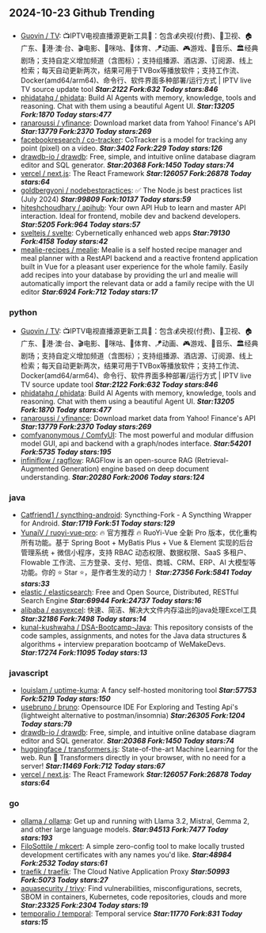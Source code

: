 ## 2024-10-23 Github Trending

### 
* [Guovin / TV](https://github.com/Guovin/TV): 📺IPTV电视直播源更新工具🚀：包含💰央视(付费)、📡卫视、🏠广东、🌊港·澳·台、🎬电影、🎥咪咕、🏀体育、🪁动画、🎮游戏、🎵音乐、🏛经典剧场；支持自定义增加频道（含图标）；支持组播源、酒店源、订阅源、线上检索；每天自动更新两次，结果可用于TVBox等播放软件；支持工作流、Docker(amd64/arm64)、命令行、软件界面多种部署/运行方式 | IPTV live TV source update tool ***Star:2122 Fork:632 Today stars:846***
* [phidatahq / phidata](https://github.com/phidatahq/phidata): Build AI Agents with memory, knowledge, tools and reasoning. Chat with them using a beautiful Agent UI. ***Star:13205 Fork:1870 Today stars:477***
* [ranaroussi / yfinance](https://github.com/ranaroussi/yfinance): Download market data from Yahoo! Finance's API ***Star:13779 Fork:2370 Today stars:269***
* [facebookresearch / co-tracker](https://github.com/facebookresearch/co-tracker): CoTracker is a model for tracking any point (pixel) on a video. ***Star:3402 Fork:229 Today stars:126***
* [drawdb-io / drawdb](https://github.com/drawdb-io/drawdb): Free, simple, and intuitive online database diagram editor and SQL generator. ***Star:20368 Fork:1450 Today stars:74***
* [vercel / next.js](https://github.com/vercel/next.js): The React Framework ***Star:126057 Fork:26878 Today stars:64***
* [goldbergyoni / nodebestpractices](https://github.com/goldbergyoni/nodebestpractices): ✅ The Node.js best practices list (July 2024) ***Star:99809 Fork:10137 Today stars:59***
* [hiteshchoudhary / apihub](https://github.com/hiteshchoudhary/apihub): Your own API Hub to learn and master API interaction. Ideal for frontend, mobile dev and backend developers. ***Star:5205 Fork:964 Today stars:57***
* [sveltejs / svelte](https://github.com/sveltejs/svelte): Cybernetically enhanced web apps ***Star:79130 Fork:4158 Today stars:42***
* [mealie-recipes / mealie](https://github.com/mealie-recipes/mealie): Mealie is a self hosted recipe manager and meal planner with a RestAPI backend and a reactive frontend application built in Vue for a pleasant user experience for the whole family. Easily add recipes into your database by providing the url and mealie will automatically import the relevant data or add a family recipe with the UI editor ***Star:6924 Fork:712 Today stars:17***

### python
* [Guovin / TV](https://github.com/Guovin/TV): 📺IPTV电视直播源更新工具🚀：包含💰央视(付费)、📡卫视、🏠广东、🌊港·澳·台、🎬电影、🎥咪咕、🏀体育、🪁动画、🎮游戏、🎵音乐、🏛经典剧场；支持自定义增加频道（含图标）；支持组播源、酒店源、订阅源、线上检索；每天自动更新两次，结果可用于TVBox等播放软件；支持工作流、Docker(amd64/arm64)、命令行、软件界面多种部署/运行方式 | IPTV live TV source update tool ***Star:2122 Fork:632 Today stars:846***
* [phidatahq / phidata](https://github.com/phidatahq/phidata): Build AI Agents with memory, knowledge, tools and reasoning. Chat with them using a beautiful Agent UI. ***Star:13205 Fork:1870 Today stars:477***
* [ranaroussi / yfinance](https://github.com/ranaroussi/yfinance): Download market data from Yahoo! Finance's API ***Star:13779 Fork:2370 Today stars:269***
* [comfyanonymous / ComfyUI](https://github.com/comfyanonymous/ComfyUI): The most powerful and modular diffusion model GUI, api and backend with a graph/nodes interface. ***Star:54201 Fork:5735 Today stars:195***
* [infiniflow / ragflow](https://github.com/infiniflow/ragflow): RAGFlow is an open-source RAG (Retrieval-Augmented Generation) engine based on deep document understanding. ***Star:20280 Fork:2006 Today stars:124***

### java
* [Catfriend1 / syncthing-android](https://github.com/Catfriend1/syncthing-android): Syncthing-Fork - A Syncthing Wrapper for Android. ***Star:1719 Fork:51 Today stars:129***
* [YunaiV / ruoyi-vue-pro](https://github.com/YunaiV/ruoyi-vue-pro): 🔥 官方推荐 🔥 RuoYi-Vue 全新 Pro 版本，优化重构所有功能。基于 Spring Boot + MyBatis Plus + Vue & Element 实现的后台管理系统 + 微信小程序，支持 RBAC 动态权限、数据权限、SaaS 多租户、Flowable 工作流、三方登录、支付、短信、商城、CRM、ERP、AI 大模型等功能。你的 ⭐️ Star ⭐️，是作者生发的动力！ ***Star:27356 Fork:5841 Today stars:33***
* [elastic / elasticsearch](https://github.com/elastic/elasticsearch): Free and Open Source, Distributed, RESTful Search Engine ***Star:69944 Fork:24737 Today stars:16***
* [alibaba / easyexcel](https://github.com/alibaba/easyexcel): 快速、简洁、解决大文件内存溢出的java处理Excel工具 ***Star:32186 Fork:7498 Today stars:14***
* [kunal-kushwaha / DSA-Bootcamp-Java](https://github.com/kunal-kushwaha/DSA-Bootcamp-Java): This repository consists of the code samples, assignments, and notes for the Java data structures & algorithms + interview preparation bootcamp of WeMakeDevs. ***Star:17274 Fork:11095 Today stars:13***

### javascript
* [louislam / uptime-kuma](https://github.com/louislam/uptime-kuma): A fancy self-hosted monitoring tool ***Star:57753 Fork:5219 Today stars:150***
* [usebruno / bruno](https://github.com/usebruno/bruno): Opensource IDE For Exploring and Testing Api's (lightweight alternative to postman/insomnia) ***Star:26305 Fork:1204 Today stars:79***
* [drawdb-io / drawdb](https://github.com/drawdb-io/drawdb): Free, simple, and intuitive online database diagram editor and SQL generator. ***Star:20368 Fork:1450 Today stars:74***
* [huggingface / transformers.js](https://github.com/huggingface/transformers.js): State-of-the-art Machine Learning for the web. Run 🤗 Transformers directly in your browser, with no need for a server! ***Star:11469 Fork:712 Today stars:67***
* [vercel / next.js](https://github.com/vercel/next.js): The React Framework ***Star:126057 Fork:26878 Today stars:64***

### go
* [ollama / ollama](https://github.com/ollama/ollama): Get up and running with Llama 3.2, Mistral, Gemma 2, and other large language models. ***Star:94513 Fork:7477 Today stars:193***
* [FiloSottile / mkcert](https://github.com/FiloSottile/mkcert): A simple zero-config tool to make locally trusted development certificates with any names you'd like. ***Star:48984 Fork:2532 Today stars:61***
* [traefik / traefik](https://github.com/traefik/traefik): The Cloud Native Application Proxy ***Star:50993 Fork:5073 Today stars:27***
* [aquasecurity / trivy](https://github.com/aquasecurity/trivy): Find vulnerabilities, misconfigurations, secrets, SBOM in containers, Kubernetes, code repositories, clouds and more ***Star:23325 Fork:2304 Today stars:19***
* [temporalio / temporal](https://github.com/temporalio/temporal): Temporal service ***Star:11770 Fork:831 Today stars:15***
